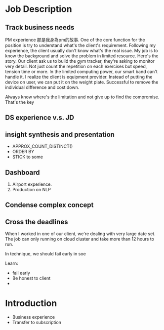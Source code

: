 # Job Description
## Track business needs
PM experience
那是我身為pm的故事. One of the core function for the position is try to understand what's the client's requirement.  Following my experience, the client usually don't know what's the real issue. My job is to know the background and solve the problem in limited resource. Here's the story. Our client ask us to build the gym tracker, they're asking to monitor very detail. Not just count the repetition on each exercises but speed, tension time or more. In the limited computing power, our smart band can't handle it. I realize the client is equipment provider. Instead of putting the device on user, we can put it on the weight plate. Successful to remove the individual difference and cost down. 

Always know where's the limitation and not give up to find the compromise. That's the key


##  DS experience v.s. JD

## insight synthesis and presentation
- APPROX_COUNT_DISTINCT()
- ORDER BY
- STICK to some 
## Dashboard
1. Airport experience. 
2. Production on NLP
## Condense complex concept
## Cross the deadlines
When I worked in one of our client, we're dealing with very large date set.  The job can only running on cloud cluster and take more than 12 hours to run. 


In technique, we should fail early in soe

Learn:
- fail early
- Be honest to client
- 

# Introduction
- Business experience
- Transfer to subscription
<!--stackedit_data:
eyJoaXN0b3J5IjpbLTI0MTM1MDc5LC04MTc5ODgxMzAsLTEwMD
M3OTUzNzUsMjQxMjcwNzIwLDI5OTk1NjU2MiwtMTgwMjMwOTk3
M119
-->